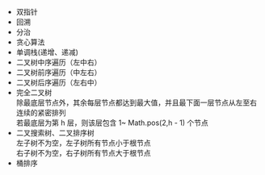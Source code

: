 + 双指针
+ 回溯
+ 分治
+ 贪心算法
+ 单调栈(递增、递减)
+ 二叉树中序遍历（左中右）
+ 二叉树前序遍历（中左右）
+ 二叉树后序遍历（左右中）
+ 完全二叉树         
    除最底层节点外，其余每层节点都达到最大值，并且最下面一层节点从左至右连续的紧密排列        
    若最底层为第 h 层，则该层包含 1~ Math.pos(2,h - 1) 个节点
+ 二叉搜索树、二叉排序树       
    左子树不为空，左子树所有节点小于根节点     
    右子树不为空，右子树所有节点大于根节点
+ 桶排序